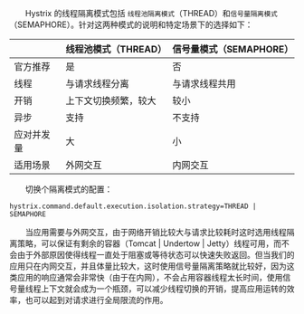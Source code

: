 　　Hystrix 的线程隔离模式包括 `线程池隔离模式`（THREAD）和`信号量隔离模式`（SEMAPHORE）。针对这两种模式的说明和特定场景下的选择如下：

|  | 线程池模式（THREAD） | 信号量模式（SEMAPHORE） |
| --- | --- | --- |
| 官方推荐 | 是 | 否 |
| 线程 | 与请求线程分离 | 与请求线程共用 |
| 开销 | 上下文切换频繁，较大 | 较小 |
| 异步 | 支持 | 不支持 |
| 应对并发量 | 大 | 小 |
| 适用场景 | 外网交互 | 内网交互 |

　　切换个隔离模式的配置：

```
hystrix.command.default.execution.isolation.strategy=THREAD | SEMAPHORE
```

　　当应用需要与外网交互，由于网络开销比较大与请求比较耗时这时选用线程隔离策略，可以保证有剩余的容器（Tomcat | Undertow | Jetty）线程可用，而不会由于外部原因使得线程一直处于阻塞或等待状态可以快速失败返回。但当我们的应用只在内网交互，并且体量比较大，这时使用信号量隔离策略就比较好，因为这类应用的响应通常会非常快（由于在内网），不会占用容器线程太长时间，使用信号量线程上下文就会成为一个瓶颈，可以减少线程切换的开销，提高应用运转的效率，也可以起到对请求进行全局限流的作用。


